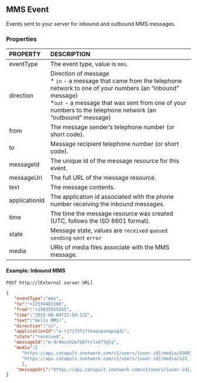 ## MMS Event
Events sent to your server for inbound and outbound MMS messages.

### Properties
| PROPERTY      | DESCRIPTION                                                                                                                                                                                                                                  |
|:--------------|:---------------------------------------------------------------------------------------------------------------------------------------------------------------------------------------------------------------------------------------------|
| eventType     | The event type, value is `mms`.                                                                                                                                                                                                              |
| direction     | Direction of message<br> * `in` - a message that came from the telephone network to one of your numbers (an “inbound” message)<br>*`out` - a message that was sent from one of your numbers to the telephone network (an “outbound” message) |
| from          | The message sender’s telephone number (or short code).                                                                                                                                                                                       |
| to            | Message recipient telephone number (or short code).                                                                                                                                                                                          |
| messageId     | The unique id of the message resource for this event.                                                                                                                                                                                        |
| messageUri    | The full URL of the message resource.                                                                                                                                                                                                        |
| text          | The message contents.                                                                                                                                                                                                                        |
| applicationId | The application id associated with the phone number receiving the inbound messages.                                                                                                                                                          |
| time          | The time the message resource was created (UTC, follows the ISO 8601 format).                                                                                                                                                                |
| state         | Message state, values are `received` `queued` `sending` `sent` `error`                                                                                                                                                                       |
| media         | URIs of media files associate with the MMS message.                                                                                                                                                                                          |

#### Example: Inbound MMS

```
POST http://[External server URL]
```

```json
{
   "eventType":"mms",
   "to":"+12534483100",
   "from":"+15035555555",
   "time":"2015-08-04T21:50:12Z",
   "text":"Hello MMS!",
   "direction":"in",
   "applicationId":"a-rj7jf3fz7teaqupveqpug3i",
   "state":"received",
   "messageId":"m-dr4mcch2wfb6frcls677glq",
   "media":[
      "https://api.catapult.inetwork.com/v1/users/{user-id}/media/A3087419-73C2-4A03-BB39-06BF3B1C240F-m-dr4mcch2wfb6frcls677glq.jpg",
      "https://api.catapult.inetwork.com/v1/users/{user-id}/media/123_1-m-dr4mcch2wfb6frcls677glq.smil"
      ],
    "messageUri":"https://api.catapult.inetwork.com/v1/users/{user-id}/messages/m-dr4mcch2wfb6frcls677glq"
}
```

